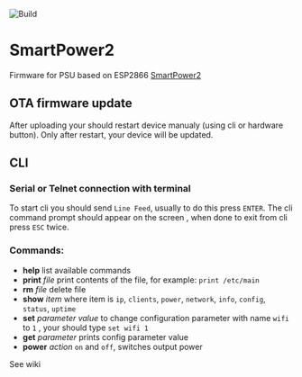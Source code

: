 ![Build](https://github.com/ytrikoz/smartpower2/workflows/Build/badge.svg)
# SmartPower2
Firmware for PSU based on ESP2866 [SmartPower2](https://wiki.odroid.com/accessory/power_supply_battery/smartpower2) 
## OTA firmware update
After uploading your should restart device manualy (using cli or hardware button). Only after restart, your device will be updated. 
## CLI
### Serial or Telnet connection with terminal
To start cli you should send `Line Feed`, usually to do this press `ENTER`. The cli command prompt should appear on the screen , when done to exit from cli press `ESC` twice.
###  Commands: 
 - **help**
list available commands
- **print** *file*
print contents of the file, for example: `print /etc/main`
- **rm** *file*
delete file 
 - **show** *item*
where item is `ip`, `clients`, `power`, `network`, `info`, `config`, `status`, `uptime`
 - **set** *parameter* *value* 
to change configuration parameter with name `wifi` to `1` , your should type `set wifi 1`
 - **get** *parameter*
prints config parameter value
 - **power** *action*
`on` and `off`, switches output power

See wiki



